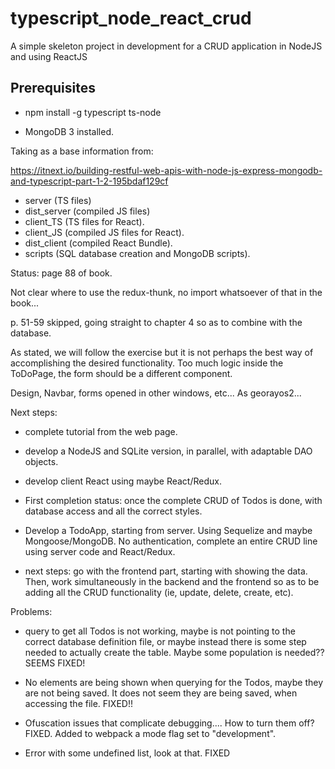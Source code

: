 # typescript_node_react_crud
A simple skeleton project in development for a CRUD application in NodeJS and using ReactJS


## Prerequisites

- npm install -g typescript ts-node

- MongoDB 3 installed.


Taking as a base information from:

https://itnext.io/building-restful-web-apis-with-node-js-express-mongodb-and-typescript-part-1-2-195bdaf129cf


- server (TS files)
- dist_server (compiled JS files)
- client_TS (TS files for React).
- client_JS (compiled JS files for React).
- dist_client (compiled React Bundle).
- scripts (SQL database creation and MongoDB scripts).


Status: page 88 of book.

Not clear where to use the redux-thunk, no import whatsoever of that in the book...



p. 51-59 skipped, going straight to chapter 4 so as to combine with the database.


As stated, we will follow the exercise but it is not perhaps the best way of accomplishing the desired functionality.
Too much logic inside the ToDoPage, the form should be a different component.


Design, Navbar, forms opened in other windows, etc...
As georayos2...

Next steps:

- complete tutorial from the web page.
- develop a NodeJS and SQLite version, in parallel, with adaptable DAO objects.
- develop client React using maybe React/Redux.

- First completion status: once the complete CRUD of Todos is done, with database
access and all the correct styles.



- Develop a TodoApp, starting from server. Using Sequelize and maybe Mongoose/MongoDB. No authentication, complete an entire CRUD line using server code and React/Redux.

- next steps: go with the frontend part, starting with showing the data. Then, work
simultaneously in the backend and the frontend so as to be adding all the CRUD functionality (ie, update, delete, create, etc).

Problems:
- query to get all Todos is not working, maybe is not pointing to the correct database definition file, or maybe instead there is some step needed to actually create the table. Maybe some population is needed?? 
SEEMS FIXED!

- No elements are being shown when querying for the Todos, maybe they are not being saved. It does not seem they are being saved, when accessing the file.
FIXED!!

- Ofuscation issues that complicate debugging.... How to turn them off?
FIXED. Added to webpack a mode flag set to "development".

- Error with some undefined list, look at that.
FIXED


